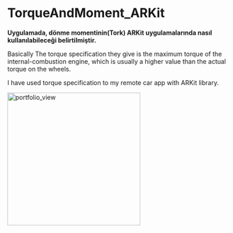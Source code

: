 # TorqueAndMoment_ARKit

<b>Uygulamada, dönme momentinin(Tork) ARKit uygulamalarında nasıl kullanılabileceği belirtilmiştir.</b>

Basically The torque specification they give is the maximum torque of the internal-combustion engine, 
which is usually a higher value than the actual torque on the wheels. </br>

I have used torque specification to my remote car app with ARKit library. 

<img width="300" alt="portfolio_view" src="https://3.bp.blogspot.com/-hMR8W5uy_AM/XE-Mz5F2yUI/AAAAAAAAA1w/BWfi44njLEw4J_E08kVZ-1fFBEKM_IxMgCLcBGAs/s1600/too.gif">
